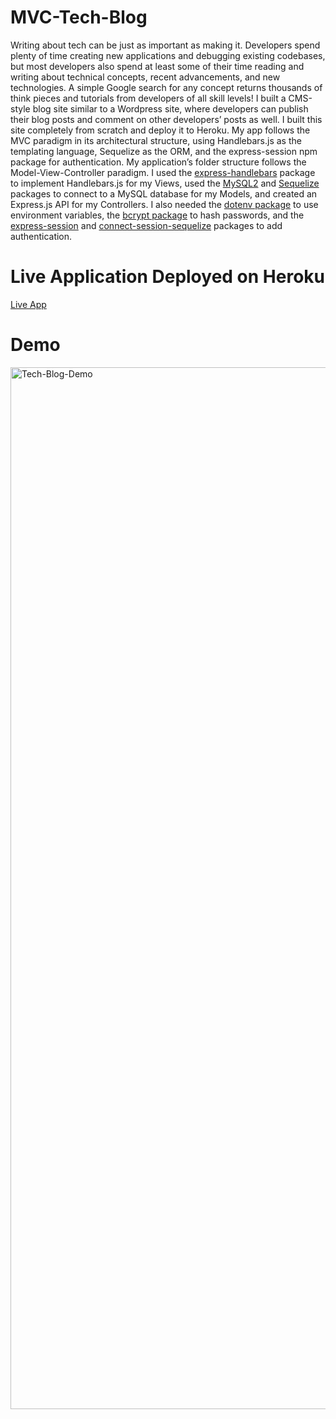# MVC-Tech-Blog
Writing about tech can be just as important as making it. Developers spend plenty of time creating new applications and debugging existing codebases, but most developers also spend at least some of their time reading and writing about technical concepts, recent advancements, and new technologies. A simple Google search for any concept returns thousands of think pieces and tutorials from developers of all skill levels!  I built a CMS-style blog site similar to a Wordpress site, where developers can publish their blog posts and comment on other developers’ posts as well. I built this site completely from scratch and deploy it to Heroku. My app follows the MVC paradigm in its architectural structure, using Handlebars.js as the templating language, Sequelize as the ORM, and the express-session npm package for authentication. My application’s folder structure follows the Model-View-Controller paradigm. I used the [express-handlebars](https://www.npmjs.com/package/express-handlebars) package to implement Handlebars.js for my Views, used the [MySQL2](https://www.npmjs.com/package/mysql2) and [Sequelize](https://www.npmjs.com/package/sequelize) packages to connect to a MySQL database for my Models, and created an Express.js API for my Controllers.  I also needed the [dotenv package](https://www.npmjs.com/package/dotenv) to use environment variables, the [bcrypt package](https://www.npmjs.com/package/bcrypt) to hash passwords, and the [express-session](https://www.npmjs.com/package/express-session) and [connect-session-sequelize](https://www.npmjs.com/package/connect-session-sequelize) packages to add authentication.

# Live Application Deployed on Heroku

[Live App](https://model-view-control-tech-blog.herokuapp.com/)

# Demo

<a href="https://watch.screencastify.com/v/qXqef2PJLKU1JiXhzI3w"><img width="1667" alt="Tech-Blog-Demo" src="https://user-images.githubusercontent.com/52815609/142335356-ca5bca89-18a1-46c8-8bae-973e57d8eff5.png">
</a>
